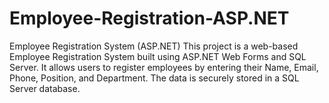 # Employee-Registration-ASP.NET
Employee Registration System (ASP.NET) This project is a web-based Employee Registration System built using ASP.NET Web Forms and SQL Server. It allows users to register employees by entering their Name, Email, Phone, Position, and Department. The data is securely stored in a SQL Server database. 
